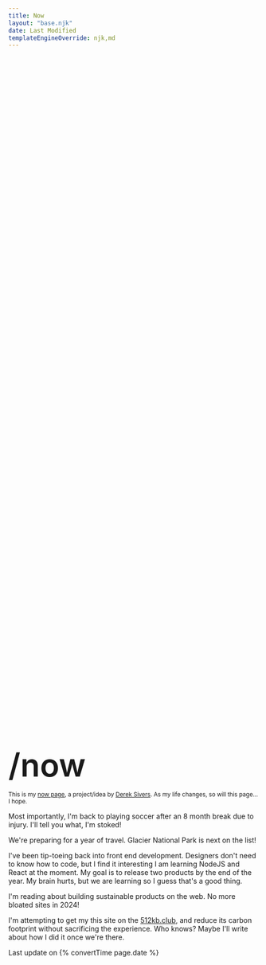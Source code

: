 ```yaml
---
title: Now
layout: "base.njk"
date: Last Modified
templateEngineOverride: njk,md
---
```


<h1 style="font-size:4rem; font-weight: 600; margin: 35vh 0 0 0;">/now</h1>

<small>This is my [now page](https://nownownow.com/about), a project/idea by [Derek Sivers](https://sive.rs/nowff). As my life changes, so will this page... I hope.</small>

Most importantly, I'm back to playing soccer after an 8 month break due to injury. I'll tell you what, I'm stoked!

We're preparing for a year of travel. Glacier National Park is next on the list!

I've been tip-toeing back into front end development. Designers don't need to know how to code, but I find it interesting I am learning NodeJS and React at the moment. My goal is to release two products by the end of the year. My brain hurts, but we are learning so I guess that's a good thing.

I'm reading about building sustainable products on the web. No more bloated sites in 2024! 

I'm attempting to get my this site on the [512kb.club](https://512kb.club/), and reduce its carbon footprint without sacrificing the experience. Who knows? Maybe I'll write about how I did it once we're there. 

Last update on {% convertTime page.date %}